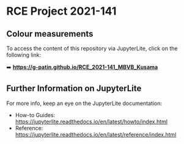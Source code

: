 # RCE Project 2021-141
## Colour measurements

To access the content of this repository via JupyterLite, click on the following link:

➡️ **https://g-patin.github.io/RCE_2021-141_MBVB_Kusama**




## Further Information on JupyterLite

For more info, keep an eye on the JupyterLite documentation:

- How-to Guides: https://jupyterlite.readthedocs.io/en/latest/howto/index.html
- Reference: https://jupyterlite.readthedocs.io/en/latest/reference/index.html

